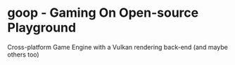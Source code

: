 # goop - Gaming On Open-source Playground
Cross-platform Game Engine with a Vulkan rendering back-end (and maybe others too)
